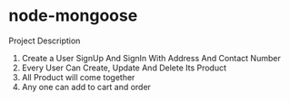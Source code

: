 # node-mongoose

Project Description
1. Create a User SignUp And SignIn With Address And Contact Number
2. Every User Can Create, Update And Delete Its Product
3. All Product will come together
4. Any one can add to cart and order

